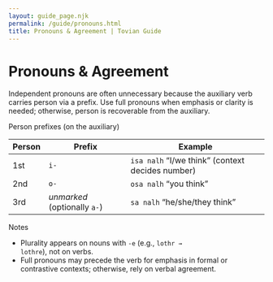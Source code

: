 ```yaml
---
layout: guide_page.njk
permalink: /guide/pronouns.html
title: Pronouns & Agreement | Tovian Guide
---
```

# Pronouns & Agreement

Independent pronouns are often unnecessary because the auxiliary verb carries person via a prefix. Use full pronouns when emphasis or clarity is needed; otherwise, person is recoverable from the auxiliary.

Person prefixes (on the auxiliary)

<table>
  <thead>
    <tr><th>Person</th><th>Prefix</th><th>Example</th></tr>
  </thead>
  <tbody>
    <tr><td>1st</td><td><code>i-</code></td><td><code>isa nalh</code> “I/we think” (context decides number)</td></tr>
    <tr><td>2nd</td><td><code>o-</code></td><td><code>osa nalh</code> “you think”</td></tr>
    <tr><td>3rd</td><td><em>unmarked</em> (optionally <code>a-</code>)</td><td><code>sa nalh</code> “he/she/they think”</td></tr>
  </tbody>
</table>

Notes

- Plurality appears on nouns with <code>-e</code> (e.g., <code>lothr → lothre</code>), not on verbs.
- Full pronouns may precede the verb for emphasis in formal or contrastive contexts; otherwise, rely on verbal agreement.
